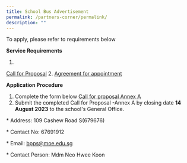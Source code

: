 ```yaml
---
title: School Bus Advertisement
permalink: /partners-corner/permalink/
description: ""
---
```

To apply, please refer to requirements below

**Service Requirements**

1. 
[Call for Proposal]()
2. 
[Agreement for appointment]()

**Application Procedure**

1. Complete the form below
[Call for proposal Annex A]()
3. Submit the completed Call for Proposal -Annex A by closing date **14 August 2023** to the school's General Office. 


\* Address: 109 Cashew Road S(679676)

\* Contact No: 67691912

\* Email: bpps@moe.edu.sg

\* Contact Person: Mdm Neo Hwee Koon